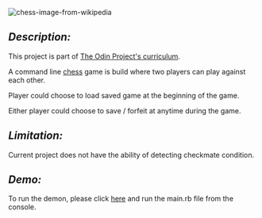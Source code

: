 ![chess-image-from-wikipedia](https://upload.wikimedia.org/wikipedia/commons/thumb/6/6f/ChessSet.jpg/250px-ChessSet.jpg)

*Description:*
------
This project is part of [The Odin Project's curriculum](https://www.theodinproject.com/lessons/ruby-ruby-final-project).

A command line [chess](https://en.wikipedia.org/wiki/Chess) game is build  where two players can play against each other.

Player could choose to load saved game at the beginning of the game.

Either player could choose to save / forfeit at anytime during the game.

*Limitation:*
------
Current project does not have the ability of detecting checkmate condition.

*Demo:*
------
To run the demon, please click [here](https://replit.com/@LS58/chess) and run the main.rb file from the console.
